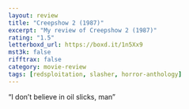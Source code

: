 ```yaml
---
layout: review
title: "Creepshow 2 (1987)"
excerpt: "My review of Creepshow 2 (1987)"
rating: "1.5"
letterboxd_url: https://boxd.it/1n5Xx9
mst3k: false
rifftrax: false
category: movie-review
tags: [redsploitation, slasher, horror-anthology]
---
```


“I don’t believe in oil slicks, man”
